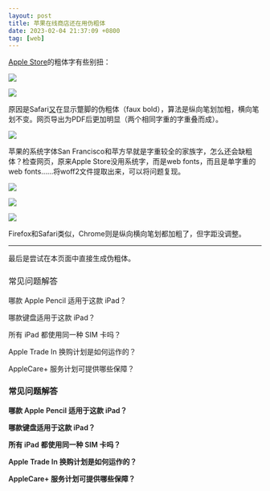 ```yaml
---
layout: post
title: 苹果在线商店还在用伪粗体
date: 2023-02-04 21:37:09 +0800
tag: [web]
---
```


[Apple Store](https://www.apple.com.cn/store)的粗体字有些别扭：

![](/styles/images/Apple-top.avif)

![](/styles/images/Apple-qa.avif)

原因是Safari[又](https://zhuanlan.zhihu.com/p/29542414)在显示蹩脚的伪粗体（faux bold），算法是纵向笔划加粗，横向笔划不变。网页导出为PDF后更加明显（两个相同字重的字重叠而成）。

![](/styles/images/Apple-pdf.avif)

苹果的系统字体San Francisco和苹方早就是字重较全的家族字，怎么还会缺粗体？检查网页，原来Apple Store没用系统字，而是web fonts，而且是单字重的web fonts……将woff2文件提取出来，可以将问题复现。

![](/styles/images/faux-bold-safari.avif)

![](/styles/images/faux-bold-firefox.avif)

![](/styles/images/faux-bold-chrome.avif)

Firefox和Safari类似，Chrome则是纵向横向笔划都加粗了，但字距没调整。

***

最后是尝试在本页面中直接生成伪粗体。

<style>
@font-face {
    font-family:'SF Pro SC';
    font-style:normal;
    font-weight:400;
    src:url("/styles/PingFangSC-Regular.woff2");
}
@font-face {
    font-family:'SF Pro Text';
    font-style:normal;
    font-weight:400;
    src:url("/styles/sf-pro-text_regular.woff2");
}
</style>

<div style="font-family:SF Pro SC,SF Pro Text,Zapfino;font-synthesis: none;-webkit-font-smoothing:antialiased">
<div>
<h3>常见问题解答</h3>
<p>哪款 Apple Pencil 适用于这款 iPad？</p>
<p>哪款键盘适用于这款 iPad？</p>
<p>所有 iPad 都使用同一种 SIM 卡吗？</p>
<p>Apple Trade In 换购计划是如何运作的？</p>
<p>AppleCare+ 服务计划可提供哪些保障？</p>
</div>
<div style="font-synthesis: weight;font-weight:600;">
<h3>常见问题解答</h3>
<p>哪款 Apple Pencil 适用于这款 iPad？</p>
<p>哪款键盘适用于这款 iPad？</p>
<p>所有 iPad 都使用同一种 SIM 卡吗？</p>
<p>Apple Trade In 换购计划是如何运作的？</p>
<p>AppleCare+ 服务计划可提供哪些保障？</p>
</div>
</div>